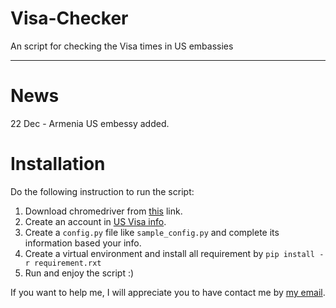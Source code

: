 # Visa-Checker
An script for checking the Visa times in US embassies

------------------------

# News

22 Dec - Armenia US embessy added.


# Installation

Do the following instruction to run the script:

1. Download chromedriver from <a href="https://chromedriver.chromium.org">this</a> link.
2. Create an account in <a href="https://ais.usvisa-info.com/"> US Visa info</a>.
3. Create a `config.py` file like `sample_config.py` and complete its information based your info.
4. Create a virtual environment and install all requirement by `pip install -r requirement.rxt`
5. Run and enjoy the script :)

If you want to help me, I will appreciate you to have contact me by <a href="mohammadhadi.omidi95@gmial.com">my email</a>.
